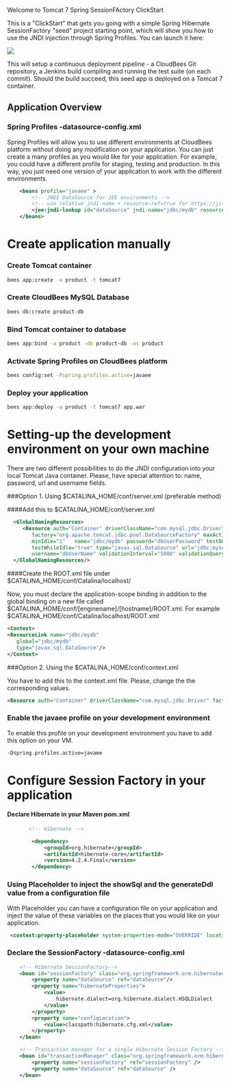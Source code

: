 Welcome to Tomcat 7 Spring SessionFActory ClickStart

This is a "ClickStart" that gets you going with a simple Spring Hibernate SessionFactory "seed" project starting point, which will show you how to use the JNDI injection through Spring Profiles. You can launch it here:

<a href="https://grandcentral.cloudbees.com/?CB_clickstart=https://raw.github.com/fbelzunc/tomcat7-spring-hibernate-jpa-clickstart/master/clickstart.json"><img src="https://d3ko533tu1ozfq.cloudfront.net/clickstart/deployInstantly.png"/></a>

This will setup a continuous deployment pipeline - a CloudBees Git repository, a Jenkins build compiling and running the test suite (on each commit).
Should the build succeed, this seed app is deployed on a Tomcat 7 container.

## Application Overview

### Spring Profiles -datasource-config.xml ###

Spring Profiles will allow you to use different environments at CloudBees platform without doing any modification on your application. You can just create a many profiles as you would like for your application. For example, you could have a different profile for staging, testing and production. In this way, you just need one version of your application to work with the different environments.

```xml
    <beans profile="javaee" >
        <!-- JNDI DataSource for JEE environments -->
        <!-- use relative jndi-name + resource-ref=true for https://jira.springsource.org/browse/SPR-4585 -->
        <jee:jndi-lookup id="dataSource" jndi-name="jdbc/mydb" resource-ref="true"/>
    </beans>
```

# Create application manually

### Create Tomcat container

```sh
bees app:create -a product -t tomcat7
```

### Create CloudBees MySQL Database

```sh
bees db:create product-db
```

### Bind Tomcat container to database

```sh
bees app:bind -a product -db product-db -as product
```

### Activate Spring Profiles on CloudBees platform

```sh
bees config:set -Pspring.profiles.active=javaee
```

### Deploy your application

```sh
bees app:deploy -a product -t tomcat7 app.war
```

# Setting-up the development environment on your own machine

There are two different possibilities to do the JNDI configuration into your local Tomcat Java container. Please, have special attention to: name, password, url and username fields.

###Option 1. Using $CATALINA_HOME/conf/server.xml (preferable method)

####Add this to $CATALINA_HOME/conf/server.xml

```xml
  <GlobalNamingResources>
     <Resource auth="Container" driverClassName="com.mysql.jdbc.Driver"
        factory="org.apache.tomcat.jdbc.pool.DataSourceFactory" maxActive="20" maxIdle="10"
        minIdle="1"   name="jdbc/mydb" password="dbUserPassword" testOnBorrow="true"
        testWhileIdle="true" type="javax.sql.DataSource" url="jdbc:mysql://localhost:3306/dbName"
        username="dbUserName" validationInterval="5000" validationQuery="select 1"/>
  </GlobalNamingResources/>
```

####Create the ROOT.xml file under $CATALINA_HOME/conf/Catalina/localhost/

Now, you must declare the application-scope binding in addition to the global binding on a new file called $CATALINA_HOME/conf/[enginename]/[hostname]/ROOT.xml. For example $CATALINA_HOME/conf/Catalina/localhost/ROOT.xml

```xml
<Context>
<ResourceLink name="jdbc/mydb"
   global="jdbc/mydb"
   type="javax.sql.DataSource"/>
</Context>
```

###Option 2. Using the $CATALINA_HOME/conf/context.xml

You have to add this to the context.xml file. Please, change the the corresponding values.

```xml
<Resource auth="Container" driverClassName="com.mysql.jdbc.Driver" factory="org.apache.tomcat.jdbc.pool.DataSourceFactory" maxActive="20" maxIdle="10" minIdle="1" name="jdbc/mydb" password="dbUserPassword" testOnBorrow="true" testWhileIdle="true" type="javax.sql.DataSource" url="jdbc:mysql://localhost:3306/dbName" username="dbUserName" validationInterval="5000" validationQuery="select 1"/>
```
### Enable the javaee profile on your development environment

To enable this profile on your development environment you have to add this option on your VM.

```xml
-Dspring.profiles.active=javaee
```
# Configure Session Factory in your application

#### Declare Hibernate in your Maven pom.xml

```xml
       <!-- Hibernate -->

        <dependency>
            <groupId>org.hibernate</groupId>
            <artifactId>hibernate-core</artifactId>
            <version>4.2.4.Final</version>
        </dependency>
```

### Using Placeholder to inject the showSql and the generateDdl value from a configuration file

With Placeholder you can have a configuration file on your application and inject the value of these variables on the places that you would like on your application.

```xml
 <context:property-placeholder system-properties-mode="OVERRIDE" location="classpath:app.properties"/>
```

### Declare the SessionFactory -datasource-config.xml

```xml
    <!-- Hibernate SessionFactory-->
    <bean id="sessionFactory" class="org.springframework.orm.hibernate4.LocalSessionFactoryBean">
        <property name="dataSource" ref="dataSource"/>
        <property name="hibernateProperties">
            <value>
                hibernate.dialect=org.hibernate.dialect.HSQLDialect
            </value>
        </property>
        <property name="configLocation">
            <value>classpath:hibernate.cfg.xml</value>
        </property>
    </bean>

    <!-- Transaction manager for a single Hibernate Session Factory -->
    <bean id="transactionManager" class="org.springframework.orm.hibernate4.HibernateTransactionManager">
        <property name="sessionFactory" ref="sessionFactory" />
        <property name="dataSource" ref="dataSource" />
    </bean>
```



